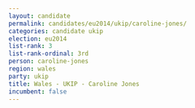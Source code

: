```yaml
---
layout: candidate
permalink: candidates/eu2014/ukip/caroline-jones/
categories: candidate ukip
election: eu2014
list-rank: 3
list-rank-ordinal: 3rd
person: caroline-jones
region: wales
party: ukip
title: Wales - UKIP - Caroline Jones
incumbent: false
---
```


